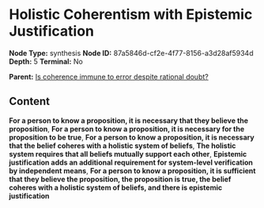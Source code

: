# Holistic Coherentism with Epistemic Justification

**Node Type:** synthesis
**Node ID:** 87a5846d-cf2e-4f77-8156-a3d28af5934d
**Depth:** 5
**Terminal:** No

**Parent:** [Is coherence immune to error despite rational doubt?](is-coherence-immune-to-error-despite-rational-doubt-antithesis-9d4055b2-fb16-468b-a829-41aa91e1d792.md)

## Content

**For a person to know a proposition, it is necessary that they believe the proposition**, **For a person to know a proposition, it is necessary for the proposition to be true**, **For a person to know a proposition, it is necessary that the belief coheres with a holistic system of beliefs**, **The holistic system requires that all beliefs mutually support each other**, **Epistemic justification adds an additional requirement for system-level verification by independent means**, **For a person to know a proposition, it is sufficient that they believe the proposition, the proposition is true, the belief coheres with a holistic system of beliefs, and there is epistemic justification**
